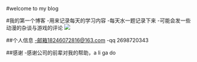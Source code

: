 #welcome to my blog

#我的第一个博客
-用来记录每天的学习内容
-每天水一题记录下来
-可能会发一些动漫的杂谈与游戏的评论
![](https://ss1.bdstatic.com/70cFvXSh_Q1YnxGkpoWK1HF6hhy/it/u=3783055798,785221597&fm=27&gp=0.jpg)



##个人信息
-邮箱18246072816@163.com
-qq
2698720343

##感谢
-感谢公司的前辈对我的帮助，a li ga do
